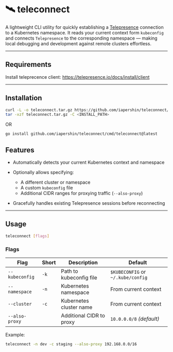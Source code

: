 # 🛰️ teleconnect

A lightweight CLI utility for quickly establishing a [Telepresence](https://www.telepresence.io/) connection to a Kubernetes namespace.
It reads your current context form `kubeconfig` and connects `Telepresence` to the corresponding namespace — making local debugging and development against remote clusters effortless.

---

## Requirements

Install teleprecence client: https://telepresence.io/docs/install/client

---

## Installation 

```bash
curl -L -o teleconnect.tar.gz https://github.com/iapershin/teleconnect/releases/download/<VERSION>/teleconnect-<OS>-<PLATFORM>.tar.gz
tar -xzf teleconnect.tar.gz -C <INSTALL_PATH>
```

OR

```bash
go install github.com/iapershin/teleconnect/cmd/teleconnect@latest
```

## Features

* Automatically detects your current Kubernetes context and namespace
* Optionally allows specifying:

  * A different cluster or namespace
  * A custom `kubeconfig` file
  * Additional CIDR ranges for proxying traffic (`--also-proxy`)
* Gracefully handles existing Telepresence sessions before reconnecting

---

## Usage

```bash
teleconnect [flags]
```

### Flags

| Flag           | Short | Description                                   | Default                           |
| -------------- | ----- | --------------------------------------------- | --------------------------------- |
| `--kubeconfig` | `-k`  | Path to kubeconfig file                       | `$KUBECONFIG` or `~/.kube/config` |
| `--namespace`  | `-n`  | Kubernetes namespace                          | From current context              |
| `--cluster`    | `-c`  | Kubernetes cluster name                       | From current context              |
| `--also-proxy` |       | Additional CIDR to proxy                      | `10.0.0.0/8` *(default)*          |

Example:

```bash
teleconnect -n dev -c staging --also-proxy 192.168.0.0/16
```



